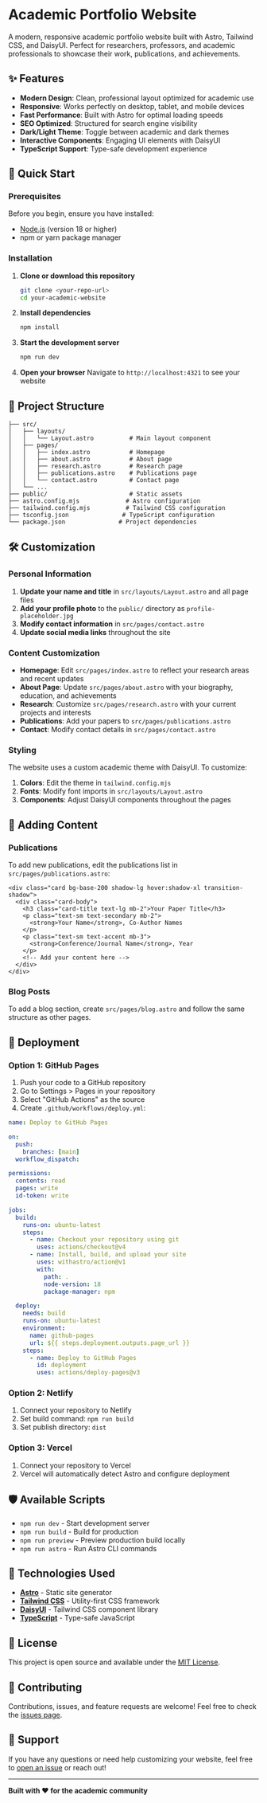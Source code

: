 # Academic Portfolio Website

A modern, responsive academic portfolio website built with Astro, Tailwind CSS, and DaisyUI. Perfect for researchers, professors, and academic professionals to showcase their work, publications, and achievements.

## ✨ Features

- **Modern Design**: Clean, professional layout optimized for academic use
- **Responsive**: Works perfectly on desktop, tablet, and mobile devices
- **Fast Performance**: Built with Astro for optimal loading speeds
- **SEO Optimized**: Structured for search engine visibility
- **Dark/Light Theme**: Toggle between academic and dark themes
- **Interactive Components**: Engaging UI elements with DaisyUI
- **TypeScript Support**: Type-safe development experience

## 🚀 Quick Start

### Prerequisites

Before you begin, ensure you have installed:

- [Node.js](https://nodejs.org/) (version 18 or higher)
- npm or yarn package manager

### Installation

1. **Clone or download this repository**

   ```bash
   git clone <your-repo-url>
   cd your-academic-website
   ```

2. **Install dependencies**

   ```bash
   npm install
   ```

3. **Start the development server**

   ```bash
   npm run dev
   ```

4. **Open your browser**
   Navigate to `http://localhost:4321` to see your website

## 📁 Project Structure

```
├── src/
│   ├── layouts/
│   │   └── Layout.astro          # Main layout component
│   ├── pages/
│   │   ├── index.astro           # Homepage
│   │   ├── about.astro           # About page
│   │   ├── research.astro        # Research page
│   │   ├── publications.astro    # Publications page
│   │   └── contact.astro         # Contact page
│   └── ...
├── public/                       # Static assets
├── astro.config.mjs             # Astro configuration
├── tailwind.config.mjs          # Tailwind CSS configuration
├── tsconfig.json               # TypeScript configuration
└── package.json               # Project dependencies
```

## 🛠️ Customization

### Personal Information

1. **Update your name and title** in `src/layouts/Layout.astro` and all page files
2. **Add your profile photo** to the `public/` directory as `profile-placeholder.jpg`
3. **Modify contact information** in `src/pages/contact.astro`
4. **Update social media links** throughout the site

### Content Customization

- **Homepage**: Edit `src/pages/index.astro` to reflect your research areas and recent updates
- **About Page**: Update `src/pages/about.astro` with your biography, education, and achievements
- **Research**: Customize `src/pages/research.astro` with your current projects and interests
- **Publications**: Add your papers to `src/pages/publications.astro`
- **Contact**: Modify contact details in `src/pages/contact.astro`

### Styling

The website uses a custom academic theme with DaisyUI. To customize:

1. **Colors**: Edit the theme in `tailwind.config.mjs`
2. **Fonts**: Modify font imports in `src/layouts/Layout.astro`
3. **Components**: Adjust DaisyUI components throughout the pages

## 📝 Adding Content

### Publications

To add new publications, edit the publications list in `src/pages/publications.astro`:

```astro
<div class="card bg-base-200 shadow-lg hover:shadow-xl transition-shadow">
  <div class="card-body">
    <h3 class="card-title text-lg mb-2">Your Paper Title</h3>
    <p class="text-sm text-secondary mb-2">
      <strong>Your Name</strong>, Co-Author Names
    </p>
    <p class="text-sm text-accent mb-3">
      <strong>Conference/Journal Name</strong>, Year
    </p>
    <!-- Add your content here -->
  </div>
</div>
```

### Blog Posts

To add a blog section, create `src/pages/blog.astro` and follow the same structure as other pages.

## 🚀 Deployment

### Option 1: GitHub Pages

1. Push your code to a GitHub repository
2. Go to Settings > Pages in your repository
3. Select "GitHub Actions" as the source
4. Create `.github/workflows/deploy.yml`:

```yaml
name: Deploy to GitHub Pages

on:
  push:
    branches: [main]
  workflow_dispatch:

permissions:
  contents: read
  pages: write
  id-token: write

jobs:
  build:
    runs-on: ubuntu-latest
    steps:
      - name: Checkout your repository using git
        uses: actions/checkout@v4
      - name: Install, build, and upload your site
        uses: withastro/action@v1
        with:
          path: .
          node-version: 18
          package-manager: npm

  deploy:
    needs: build
    runs-on: ubuntu-latest
    environment:
      name: github-pages
      url: ${{ steps.deployment.outputs.page_url }}
    steps:
      - name: Deploy to GitHub Pages
        id: deployment
        uses: actions/deploy-pages@v3
```

### Option 2: Netlify

1. Connect your repository to Netlify
2. Set build command: `npm run build`
3. Set publish directory: `dist`

### Option 3: Vercel

1. Connect your repository to Vercel
2. Vercel will automatically detect Astro and configure deployment

## 🛡️ Available Scripts

- `npm run dev` - Start development server
- `npm run build` - Build for production
- `npm run preview` - Preview production build locally
- `npm run astro` - Run Astro CLI commands

## 🎨 Technologies Used

- **[Astro](https://astro.build/)** - Static site generator
- **[Tailwind CSS](https://tailwindcss.com/)** - Utility-first CSS framework
- **[DaisyUI](https://daisyui.com/)** - Tailwind CSS component library
- **[TypeScript](https://www.typescriptlang.org/)** - Type-safe JavaScript

## 📄 License

This project is open source and available under the [MIT License](LICENSE).

## 🤝 Contributing

Contributions, issues, and feature requests are welcome! Feel free to check the [issues page](../../issues).

## 💬 Support

If you have any questions or need help customizing your website, feel free to [open an issue](../../issues) or reach out!

---

**Built with ❤️ for the academic community**
